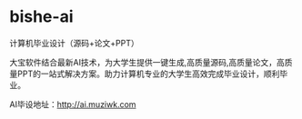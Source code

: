 # bishe-ai
计算机毕业设计（源码+论文+PPT）

大宝软件结合最新AI技术，为大学生提供一键生成,高质量源码,高质量论文，高质量PPT的一站式解决方案。助力计算机专业的大学生高效完成毕业设计，顺利毕业。

AI毕设地址：http://ai.muziwk.com
